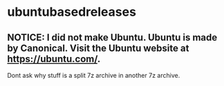 # ubuntubasedreleases
## NOTICE: I did not make Ubuntu. Ubuntu is made by Canonical. Visit the Ubuntu website at https://ubuntu.com/.



Dont ask why stuff is a split 7z archive in another 7z archive.
